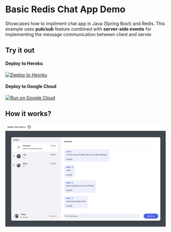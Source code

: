 # Basic Redis Chat App Demo

Showcases how to impliment chat app in Java (Spring Boot) and Redis. This example uses **pub/sub** feature combined with **server-side events** for implementing the message communication between client and server.

## Try it out

#### Deploy to Heroku

<p>
    <a href="https://heroku.com/deploy" target="_blank">
        <img src="https://www.herokucdn.com/deploy/button.svg" alt="Deploy to Heorku" />
    </a>
</p>

#### Deploy to Google Cloud

<p>
    <a href="https://deploy.cloud.run" target="_blank">
        <img src="https://deploy.cloud.run/button.svg" alt="Run on Google Cloud" width="150px"/>
    </a>
</p>

## How it works?

![How it works](docs/screenshot001.png)
